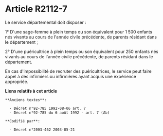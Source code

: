# Article R2112-7

Le service départemental doit disposer :

1° D'une sage-femme à plein temps ou son équivalent pour 1 500 enfants nés vivants au cours de l'année civile précédente, de
parents résidant dans le département ;

2° D'une puéricultrice à plein temps ou son équivalent pour 250 enfants nés vivants au cours de l'année civile précédente, de
parents résidant dans le département.

En cas d'impossibilité de recruter des puéricultrices, le service peut faire appel à des infirmiers ou infirmières ayant
acquis une expérience appropriée.

**Liens relatifs à cet article**

	**Anciens textes**:

	  - Décret n°92-785 1992-08-06 art. 7
	  - Décret n°92-785 du 6 août 1992 - art. 7 (Ab)

	**Codifié par**:

	  - Décret n°2003-462 2003-05-21
